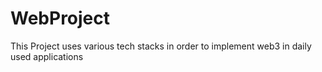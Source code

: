 # WebProject
This Project uses various tech stacks in order to implement web3 in daily used applications

